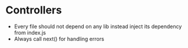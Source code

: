 # Controllers

- Every file should not depend on any lib instead inject its dependency from index.js
- Always call next() for handling errors
